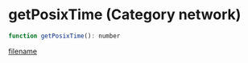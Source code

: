 # getPosixTime (Category network)

```js
function getPosixTime(): number
```

[filename](getPosixTime_m.md ':include')